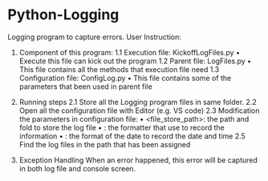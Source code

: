 # Python-Logging
Logging program to capture errors.
User Instruction:
1.	Component of this program:
  1.1	Execution file: KickoffLogFiles.py
    •	Execute this file can kick out the program
  1.2	Parent file: LogFiles.py
    •	This file contains all the methods that execution file need 
  1.3	Configuration file: ConfigLog.py 
    •	This file contains some of the parameters that been used in parent file

2.	Running steps
  2.1	Store all the Logging program files in same folder.
  2.2	Open all the configuration file with Editor (e.g. VS code)
  2.3	Modification the parameters in configuration file:
    •	<file_store_path>: the path and fold to store the log file
    •	<formatter>: the formatter that use to record the information
    •	<dateformat>: the format of the date to record the date and time
  2.5	Find the log files in the path that has been assigned
 
3.	Exception Handling
When an error happened, this error will be captured in both log file and console screen. 
